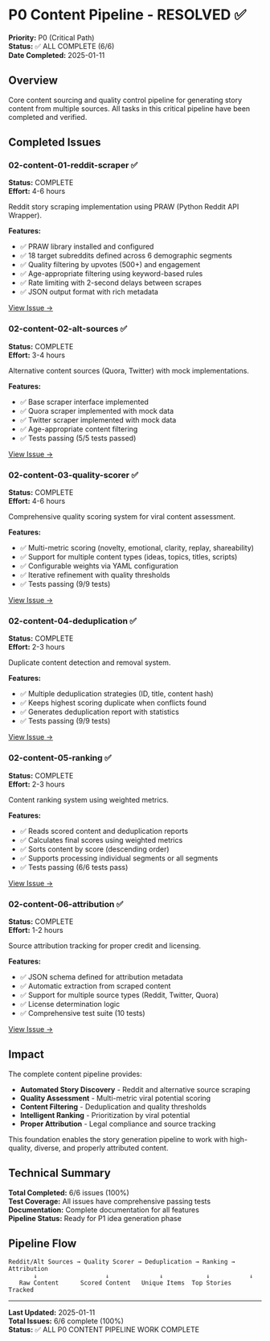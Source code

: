 # P0 Content Pipeline - RESOLVED ✅

**Priority:** P0 (Critical Path)  
**Status:** ✅ ALL COMPLETE (6/6)  
**Date Completed:** 2025-01-11

## Overview

Core content sourcing and quality control pipeline for generating story content from multiple sources. All tasks in this critical pipeline have been completed and verified.

## Completed Issues

### 02-content-01-reddit-scraper ✅
**Status:** COMPLETE  
**Effort:** 4-6 hours

Reddit story scraping implementation using PRAW (Python Reddit API Wrapper).

**Features:**
- ✅ PRAW library installed and configured
- ✅ 18 target subreddits defined across 6 demographic segments
- ✅ Quality filtering by upvotes (500+) and engagement
- ✅ Age-appropriate filtering using keyword-based rules
- ✅ Rate limiting with 2-second delays between scrapes
- ✅ JSON output format with rich metadata

[View Issue →](02-content-01-reddit-scraper/issue.md)

### 02-content-02-alt-sources ✅
**Status:** COMPLETE  
**Effort:** 3-4 hours

Alternative content sources (Quora, Twitter) with mock implementations.

**Features:**
- ✅ Base scraper interface implemented
- ✅ Quora scraper implemented with mock data
- ✅ Twitter scraper implemented with mock data
- ✅ Age-appropriate content filtering
- ✅ Tests passing (5/5 tests passed)

[View Issue →](02-content-02-alt-sources/issue.md)

### 02-content-03-quality-scorer ✅
**Status:** COMPLETE  
**Effort:** 4-6 hours

Comprehensive quality scoring system for viral content assessment.

**Features:**
- ✅ Multi-metric scoring (novelty, emotional, clarity, replay, shareability)
- ✅ Support for multiple content types (ideas, topics, titles, scripts)
- ✅ Configurable weights via YAML configuration
- ✅ Iterative refinement with quality thresholds
- ✅ Tests passing (9/9 tests)

[View Issue →](02-content-03-quality-scorer/issue.md)

### 02-content-04-deduplication ✅
**Status:** COMPLETE  
**Effort:** 2-3 hours

Duplicate content detection and removal system.

**Features:**
- ✅ Multiple deduplication strategies (ID, title, content hash)
- ✅ Keeps highest scoring duplicate when conflicts found
- ✅ Generates deduplication report with statistics
- ✅ Tests passing (9/9 tests)

[View Issue →](02-content-04-deduplication/issue.md)

### 02-content-05-ranking ✅
**Status:** COMPLETE  
**Effort:** 2-3 hours

Content ranking system using weighted metrics.

**Features:**
- ✅ Reads scored content and deduplication reports
- ✅ Calculates final scores using weighted metrics
- ✅ Sorts content by score (descending order)
- ✅ Supports processing individual segments or all segments
- ✅ Tests passing (6/6 tests pass)

[View Issue →](02-content-05-ranking/issue.md)

### 02-content-06-attribution ✅
**Status:** COMPLETE  
**Effort:** 1-2 hours

Source attribution tracking for proper credit and licensing.

**Features:**
- ✅ JSON schema defined for attribution metadata
- ✅ Automatic extraction from scraped content
- ✅ Support for multiple source types (Reddit, Twitter, Quora)
- ✅ License determination logic
- ✅ Comprehensive test suite (10 tests)

[View Issue →](02-content-06-attribution/issue.md)

## Impact

The complete content pipeline provides:
- **Automated Story Discovery** - Reddit and alternative source scraping
- **Quality Assessment** - Multi-metric viral potential scoring
- **Content Filtering** - Deduplication and quality thresholds
- **Intelligent Ranking** - Prioritization by viral potential
- **Proper Attribution** - Legal compliance and source tracking

This foundation enables the story generation pipeline to work with high-quality, diverse, and properly attributed content.

## Technical Summary

**Total Completed:** 6/6 issues (100%)  
**Test Coverage:** All issues have comprehensive passing tests  
**Documentation:** Complete documentation for all features  
**Pipeline Status:** Ready for P1 idea generation phase

## Pipeline Flow

```
Reddit/Alt Sources → Quality Scorer → Deduplication → Ranking → Attribution
       ↓                   ↓              ↓            ↓           ↓
   Raw Content      Scored Content   Unique Items  Top Stories  Tracked
```

---

**Last Updated:** 2025-01-11  
**Total Issues:** 6/6 complete (100%)  
**Status:** ✅ ALL P0 CONTENT PIPELINE WORK COMPLETE
